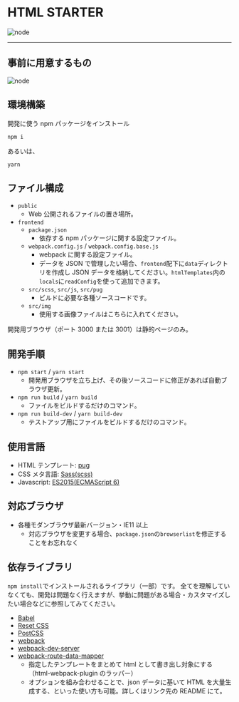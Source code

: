 # HTML STARTER

![node](https://img.shields.io/badge/version-0.0.0-blue.svg)

---

## 事前に用意するもの

![node](https://img.shields.io/badge/node-14.16.0-green.svg)

## 環境構築

開発に使う npm パッケージをインストール

```
npm i
```

あるいは、
```
yarn
```

## ファイル構成

- `public`
  - Web 公開されるファイルの置き場所。
- `frontend`
  - `package.json`
    - 依存する npm パッケージに関する設定ファイル。
  - `webpack.config.js` / `webpack.config.base.js`
    - webpack に関する設定ファイル。
    - データを JSON で管理したい場合、`frontend`配下に`data`ディレクトリを作成し JSON データを格納してください。`htmlTemplates`内の`locals`に`readConfig`を使って追加できます。
  - `src/scss`, `src/js`, `src/pug`
    - ビルドに必要な各種ソースコードです。
  - `src/img`
    - 使用する画像ファイルはこちらに入れてください。

開発用ブラウザ（ポート 3000 または 3001）は静的ページのみ。

## 開発手順

- `npm start` / `yarn start`
  - 開発用ブラウザを立ち上げ、その後ソースコードに修正があれば自動ブラウザ更新。
- `npm run build` / `yarn build`
  - ファイルをビルドするだけのコマンド。
- `npm run build-dev` / `yarn build-dev`
  - テストアップ用にファイルをビルドするだけのコマンド。

## 使用言語

- HTML テンプレート: [pug](https://pugjs.org/api/getting-started.html)
- CSS メタ言語: [Sass(scss)](http://sass-lang.com/)
- Javascript: [ES2015(ECMAScript 6)](https://babeljs.io/docs/learn-es2015/)

## 対応ブラウザ

- 各種モダンブラウザ最新バージョン・IE11 以上
  - 対応ブラウザを変更する場合、`package.json`の`browserlist`を修正することをお忘れなく

## 依存ライブラリ

`npm install`でインストールされるライブラリ（一部）です。
全てを理解していなくても、開発は問題なく行えますが、挙動に問題がある場合・カスタマイズしたい場合などに参照してみてください。

- [Babel](https://babeljs.io/)
- [Reset CSS](http://meyerweb.com/eric/tools/css/reset/)
- [PostCSS](http://postcss.org/)
- [webpack](https://webpack.js.org/)
- [webpack-dev-server](https://github.com/webpack/webpack-dev-server)
- [webpack-route-data-mapper](https://github.com/fnobi/webpack-route-data-mapper)
  - 指定したテンプレートをまとめて html として書き出し対象にする（html-webpack-plugin のラッパー）
  - オプションを組み合わせることで、json データに基いて HTML を大量生成する、といった使い方も可能。詳しくはリンク先の README にて。
